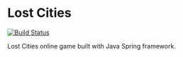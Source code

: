 # Lost Cities

[![Build Status](https://travis-ci.org/nathan815/LostCities.svg?branch=master)](https://travis-ci.org/nathan815/LostCities)

Lost Cities online game built with Java Spring framework.
